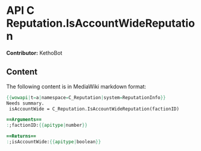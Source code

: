 # API C Reputation.IsAccountWideReputation

**Contributor:** KethoBot

## Content

The following content is in MediaWiki markdown format:

```mediawiki
{{wowapi|t=a|namespace=C_Reputation|system=ReputationInfo}}
Needs summary.
 isAccountWide = C_Reputation.IsAccountWideReputation(factionID)

==Arguments==
:;factionID:{{apitype|number}}

==Returns==
:;isAccountWide:{{apitype|boolean}}
```